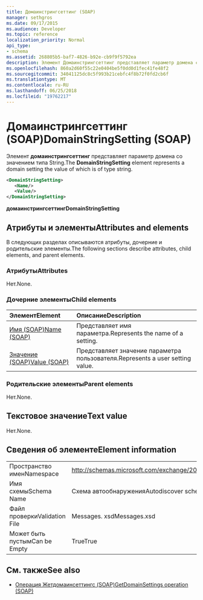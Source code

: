 ```yaml
---
title: Домаинстрингсеттинг (SOAP)
manager: sethgros
ms.date: 09/17/2015
ms.audience: Developer
ms.topic: reference
localization_priority: Normal
api_type:
- schema
ms.assetid: 268805b5-baf7-4826-b92e-cb9f9f5792ea
description: Элемент Домаинстрингсеттинг представляет параметр домена со значением типа String.
ms.openlocfilehash: 860a2d60f55c22e0404be5f0dd0d1fec41fe48f2
ms.sourcegitcommit: 34041125dc8c5f993b21cebfc4f8b72f0fd2cb6f
ms.translationtype: MT
ms.contentlocale: ru-RU
ms.lasthandoff: 06/25/2018
ms.locfileid: "19762217"
---
```

# <a name="domainstringsetting-soap"></a><span data-ttu-id="5b970-103">Домаинстрингсеттинг (SOAP)</span><span class="sxs-lookup"><span data-stu-id="5b970-103">DomainStringSetting (SOAP)</span></span>

<span data-ttu-id="5b970-104">Элемент **домаинстрингсеттинг** представляет параметр домена со значением типа String.</span><span class="sxs-lookup"><span data-stu-id="5b970-104">The **DomainStringSetting** element represents a domain setting the value of which is of type string.</span></span> 
  
```XML
<DomainStringSetting>
   <Name/>
   <Value/>
</DomainStringSetting>
```

 <span data-ttu-id="5b970-105">**домаинстрингсеттинг**</span><span class="sxs-lookup"><span data-stu-id="5b970-105">**DomainStringSetting**</span></span>
## <a name="attributes-and-elements"></a><span data-ttu-id="5b970-106">Атрибуты и элементы</span><span class="sxs-lookup"><span data-stu-id="5b970-106">Attributes and elements</span></span>

<span data-ttu-id="5b970-107">В следующих разделах описываются атрибуты, дочерние и родительские элементы.</span><span class="sxs-lookup"><span data-stu-id="5b970-107">The following sections describe attributes, child elements, and parent elements.</span></span>
  
### <a name="attributes"></a><span data-ttu-id="5b970-108">Атрибуты</span><span class="sxs-lookup"><span data-stu-id="5b970-108">Attributes</span></span>

<span data-ttu-id="5b970-109">Нет.</span><span class="sxs-lookup"><span data-stu-id="5b970-109">None.</span></span>
  
### <a name="child-elements"></a><span data-ttu-id="5b970-110">Дочерние элементы</span><span class="sxs-lookup"><span data-stu-id="5b970-110">Child elements</span></span>

|<span data-ttu-id="5b970-111">**Элемент**</span><span class="sxs-lookup"><span data-stu-id="5b970-111">**Element**</span></span>|<span data-ttu-id="5b970-112">**Описание**</span><span class="sxs-lookup"><span data-stu-id="5b970-112">**Description**</span></span>|
|:-----|:-----|
|[<span data-ttu-id="5b970-113">Имя (SOAP)</span><span class="sxs-lookup"><span data-stu-id="5b970-113">Name (SOAP)</span></span>](name-soap.md) <br/> |<span data-ttu-id="5b970-114">Представляет имя параметра.</span><span class="sxs-lookup"><span data-stu-id="5b970-114">Represents the name of a setting.</span></span>  <br/> |
|[<span data-ttu-id="5b970-115">Значение (SOAP)</span><span class="sxs-lookup"><span data-stu-id="5b970-115">Value (SOAP)</span></span>](value-soap.md) <br/> |<span data-ttu-id="5b970-116">Представляет значение параметра пользователя.</span><span class="sxs-lookup"><span data-stu-id="5b970-116">Represents a user setting value.</span></span>  <br/> |
   
### <a name="parent-elements"></a><span data-ttu-id="5b970-117">Родительские элементы</span><span class="sxs-lookup"><span data-stu-id="5b970-117">Parent elements</span></span>

<span data-ttu-id="5b970-118">Нет.</span><span class="sxs-lookup"><span data-stu-id="5b970-118">None.</span></span>
  
## <a name="text-value"></a><span data-ttu-id="5b970-119">Текстовое значение</span><span class="sxs-lookup"><span data-stu-id="5b970-119">Text value</span></span>

<span data-ttu-id="5b970-120">Нет.</span><span class="sxs-lookup"><span data-stu-id="5b970-120">None.</span></span>
  
## <a name="element-information"></a><span data-ttu-id="5b970-121">Сведения об элементе</span><span class="sxs-lookup"><span data-stu-id="5b970-121">Element information</span></span>

|||
|:-----|:-----|
|<span data-ttu-id="5b970-122">Пространство имен</span><span class="sxs-lookup"><span data-stu-id="5b970-122">Namespace</span></span>  <br/> |http://schemas.microsoft.com/exchange/2010/Autodiscover  <br/> |
|<span data-ttu-id="5b970-123">Имя схемы</span><span class="sxs-lookup"><span data-stu-id="5b970-123">Schema Name</span></span>  <br/> |<span data-ttu-id="5b970-124">Схема автообнаружения</span><span class="sxs-lookup"><span data-stu-id="5b970-124">Autodiscover schema</span></span>  <br/> |
|<span data-ttu-id="5b970-125">Файл проверки</span><span class="sxs-lookup"><span data-stu-id="5b970-125">Validation File</span></span>  <br/> |<span data-ttu-id="5b970-126">Messages. xsd</span><span class="sxs-lookup"><span data-stu-id="5b970-126">Messages.xsd</span></span>  <br/> |
|<span data-ttu-id="5b970-127">Может быть пустым</span><span class="sxs-lookup"><span data-stu-id="5b970-127">Can be Empty</span></span>  <br/> |<span data-ttu-id="5b970-128">True</span><span class="sxs-lookup"><span data-stu-id="5b970-128">True</span></span>  <br/> |
   
## <a name="see-also"></a><span data-ttu-id="5b970-129">См. также</span><span class="sxs-lookup"><span data-stu-id="5b970-129">See also</span></span>

- [<span data-ttu-id="5b970-130">Операция Жетдомаинсеттингс (SOAP)</span><span class="sxs-lookup"><span data-stu-id="5b970-130">GetDomainSettings operation (SOAP)</span></span>](getdomainsettings-operation-soap.md)

